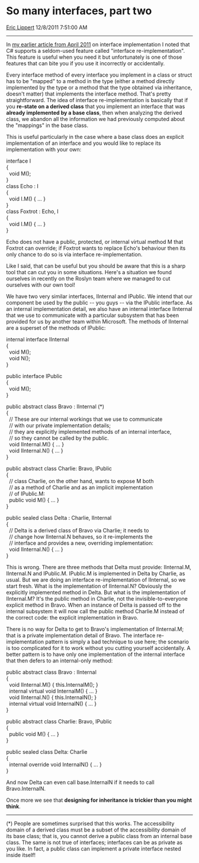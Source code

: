 # So many interfaces, part two

[Eric Lippert](https://social.msdn.microsoft.com/profile/Eric%20Lippert) 12/8/2011 7:51:00 AM

-----

In [my earlier article from April 2011](http://blogs.msdn.com/b/ericlippert/archive/2011/04/04/so-many-interfaces.aspx) on interface implementation I noted that C\# supports a seldom-used feature called "interface re-implementation". This feature is useful when you need it but unfortunately is one of those features that can bite you if you use it incorrectly or accidentally.

Every interface method of every interface you implement in a class or struct has to be "mapped" to a method in the type (either a method directly implemented by the type or a method that the type obtained via inheritance, doesn't matter) that implements the interface method. That's pretty straightforward. The idea of interface re-implementation is basically that if you **re-state on a derived class** that you implement an interface that was **already implemented by a base class**, then when analyzing the derived class, we abandon all the information we had previously computed about the "mappings" in the base class.

This is useful particularly in the case where a base class does an explicit implementation of an interface and you would like to replace its implementation with your own:

interface I  
{  
  void M();  
}  
class Echo : I  
{  
  void I.M() { ... }  
}  
class Foxtrot : Echo, I  
{  
  void I.M() { ... }  
}

Echo does not have a public, protected, or internal virtual method M that Foxtrot can override; if Foxtrot wants to replace Echo's behaviour then its only chance to do so is via interface re-implementation.

Like I said, that can be useful but you should be aware that this is a sharp tool that can cut you in some situations. Here's a situation we found ourselves in recently on the Roslyn team where we managed to cut ourselves with our own tool\!

We have two very similar interfaces, IInternal and IPublic. We intend that our component be used by the public -- you guys -- via the IPublic interface. As an internal implementation detail, we also have an internal interface IInternal that we use to communicate with a particular subsystem that has been provided for us by another team within Microsoft. The methods of IInternal are a superset of the methods of IPublic:

internal interface IInternal  
{  
  void M();  
  void N();  
}  
  
public interface IPublic  
{  
  void M();  
}

public abstract class Bravo : IInternal (\*)  
{  
  // These are our internal workings that we use to communicate  
  // with our private implementation details;  
  // they are explicitly implemented methods of an internal interface,  
  // so they cannot be called by the public.  
  void IInternal.M() { ... }  
  void IInternal.N() { ... }  
}

public abstract class Charlie: Bravo, IPublic  
{  
  // class Charlie, on the other hand, wants to expose M both  
  // as a method of Charlie and as an implicit implementation  
  // of IPublic.M:  
  public void M() { ... }  
}

public sealed class Delta : Charlie, IInternal  
{  
  // Delta is a derived class of Bravo via Charlie; it needs to  
  // change how IInternal.N behaves, so it re-implements the  
  // interface and provides a new, overriding implementation:  
  void IInternal.N() { ... }  
}

This is wrong. There are three methods that Delta must provide: IInternal.M, IInternal.N and IPublic.M. IPublic.M is implemented in Delta by Charlie, as usual. But we are doing an interface re-implementation of IInternal, so we start fresh. What is the implementation of IInternal.N? Obviously the explicitly implemented method in Delta. But what is the implementation of IInternal.M? It's the public method in Charlie, not the invisible-to-everyone explicit method in Bravo. When an instance of Delta is passed off to the internal subsystem it will now call the public method Charlie.M instead of the correct code: the explicit implementation in Bravo.

There is no way for Delta to get to Bravo's implementation of IInternal.M; that is a private implementation detail of Bravo. The interface re-implementation pattern is simply a bad technique to use here; the scenario is too complicated for it to work without you cutting yourself accidentally. A better pattern is to have only one implementation of the internal interface that then defers to an internal-only method:

public abstract class Bravo : IInternal  
{  
  void IInternal.M() { this.InternalM(); }  
  internal virtual void InternalM() { ... }  
  void IInternal.N() { this.InternalN(); }  
  internal virtual void InternalN() { ... }  
}

public abstract class Charlie: Bravo, IPublic  
{  
  public void M() { ... }  
}

public sealed class Delta: Charlie  
{  
  internal override void InternalN() { ... }   
}

And now Delta can even call base.InternalN if it needs to call Bravo.InternalN.

Once more we see that **designing for inheritance is trickier than you might think**.

-----

(\*) People are sometimes surprised that this works. The accessibility domain of a derived class must be a subset of the accessibility domain of its base class; that is, you cannot derive a public class from an internal base class. The same is not true of interfaces; interfaces can be as private as you like. In fact, a public class can implement a private interface nested inside itself\!

